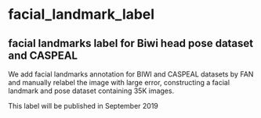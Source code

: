 # facial_landmark_label
## facial landmarks label for Biwi head pose dataset and CASPEAL
We add facial landmarks annotation for BIWI and CASPEAL datasets by FAN and manually relabel the image with large error, constructing a facial landmark and pose dataset containing 35K images. 
  
This label will be published in September 2019
